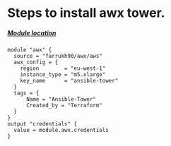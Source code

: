 # Steps to install awx tower. 
##### [Module location](https://registry.terraform.io/modules/farrukh90/awx/aws/latest)


```
module "awx" {
  source = "farrukh90/awx/aws"
  awx_config = {
    region        = "eu-west-1"
    instance_type = "m5.xlarge"
    key_name      = "ansible-tower"
  }
  tags = {
      Name = "Ansible-Tower"
      Created_by = "Terraform"
  }
}
output "credentials" {
  value = module.awx.credentials
}

```
